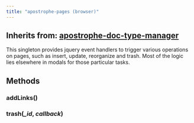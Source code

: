 ```yaml
---
title: "apostrophe-pages (browser)"
---
```

## Inherits from: [apostrophe-doc-type-manager](../apostrophe-doc-type-manager/browser-apostrophe-doc-type-manager.html)
This singleton provides jquery event handlers to trigger various operations
on pages, such as insert, update, reorganize and trash. Most of the logic
lies elsewhere in modals for those particular tasks.


## Methods
### addLinks()

### trash(*_id*, *callback*)

